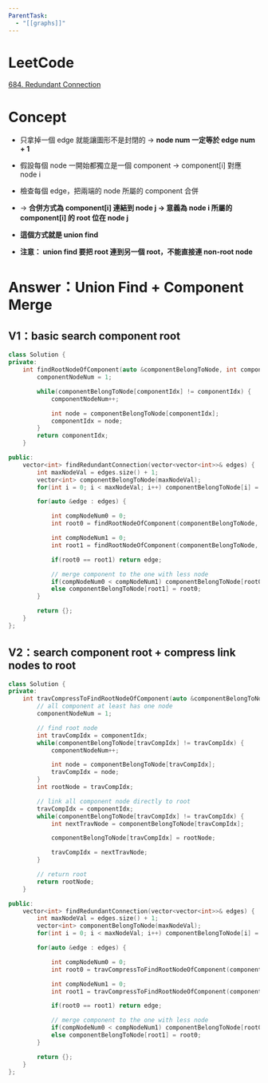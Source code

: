 ```yaml
---
ParentTask:
  - "[[graphs]]"
---
```


# LeetCode
[684. Redundant Connection](https://leetcode.com/problems/redundant-connection/)

# Concept
- 只拿掉一個 edge 就能讓圖形不是封閉的 -> **node num 一定等於 edge num + 1**
- 假設每個 node 一開始都獨立是一個 component -> component[i] 對應 node i
- 檢查每個 edge，把兩端的 node 所屬的 component 合併
-  -> **合併方式為 component[i] 連結到 node j -> 意義為 node i 所屬的 component[i] 的 root 位在 node j**
- **這個方式就是 union find**

- **注意： union find 要把 root 連到另一個 root，不能直接連 non-root node**

# Answer：Union Find + Component Merge
## V1：basic search component root
```Cpp
class Solution {
private:
    int findRootNodeOfComponent(auto &componentBelongToNode, int componentIdx, int &componentNodeNum) {
        componentNodeNum = 1;

        while(componentBelongToNode[componentIdx] != componentIdx) {
            componentNodeNum++;

            int node = componentBelongToNode[componentIdx];
            componentIdx = node;
        }
        return componentIdx;
    }

public:
    vector<int> findRedundantConnection(vector<vector<int>>& edges) {
        int maxNodeVal = edges.size() + 1;
        vector<int> componentBelongToNode(maxNodeVal);
        for(int i = 0; i < maxNodeVal; i++) componentBelongToNode[i] = i;

        for(auto &edge : edges) {

            int compNodeNum0 = 0;
            int root0 = findRootNodeOfComponent(componentBelongToNode, edge[0], compNodeNum0);

            int compNodeNum1 = 0;
            int root1 = findRootNodeOfComponent(componentBelongToNode, edge[1], compNodeNum1);

            if(root0 == root1) return edge;

            // merge component to the one with less node
            if(compNodeNum0 < compNodeNum1) componentBelongToNode[root0] = root1;
            else componentBelongToNode[root1] = root0;
        }

        return {};
    }
};
``` 

## V2：search component root + compress link nodes to root
```Cpp
class Solution {
private:
    int travCompressToFindRootNodeOfComponent(auto &componentBelongToNode, int componentIdx, int &componentNodeNum) {
        // all component at least has one node
        componentNodeNum = 1;

        // find root node
        int travCompIdx = componentIdx;
        while(componentBelongToNode[travCompIdx] != travCompIdx) {
            componentNodeNum++;

            int node = componentBelongToNode[travCompIdx];
            travCompIdx = node;
        }
        int rootNode = travCompIdx;

        // link all component node directly to root
        travCompIdx = componentIdx;
        while(componentBelongToNode[travCompIdx] != travCompIdx) {
            int nextTravNode = componentBelongToNode[travCompIdx];

            componentBelongToNode[travCompIdx] = rootNode;

            travCompIdx = nextTravNode;
        }

        // return root
        return rootNode;
    }

public:
    vector<int> findRedundantConnection(vector<vector<int>>& edges) {
        int maxNodeVal = edges.size() + 1;
        vector<int> componentBelongToNode(maxNodeVal);
        for(int i = 0; i < maxNodeVal; i++) componentBelongToNode[i] = i;

        for(auto &edge : edges) {

            int compNodeNum0 = 0;
            int root0 = travCompressToFindRootNodeOfComponent(componentBelongToNode, edge[0], compNodeNum0);

            int compNodeNum1 = 0;
            int root1 = travCompressToFindRootNodeOfComponent(componentBelongToNode, edge[1], compNodeNum1);

            if(root0 == root1) return edge;

            // merge component to the one with less node
            if(compNodeNum0 < compNodeNum1) componentBelongToNode[root0] = root1;
            else componentBelongToNode[root1] = root0;
        }

        return {};
    }
};
```